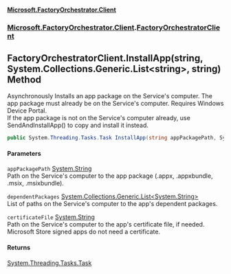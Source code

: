 #### [Microsoft.FactoryOrchestrator.Client](./Microsoft-FactoryOrchestrator-Client.md 'Microsoft.FactoryOrchestrator.Client')
### [Microsoft.FactoryOrchestrator.Client](./Microsoft-FactoryOrchestrator-Client.md 'Microsoft.FactoryOrchestrator.Client').[FactoryOrchestratorClient](./Microsoft-FactoryOrchestrator-Client-FactoryOrchestratorClient.md 'Microsoft.FactoryOrchestrator.Client.FactoryOrchestratorClient')
## FactoryOrchestratorClient.InstallApp(string, System.Collections.Generic.List&lt;string&gt;, string) Method
Asynchronously Installs an app package on the Service's computer. The app package must already be on the Service's computer. Requires Windows Device Portal.  
If the app package is not on the Service's computer already, use SendAndInstallApp() to copy and install it instead.  
```csharp
public System.Threading.Tasks.Task InstallApp(string appPackagePath, System.Collections.Generic.List<string> dependentPackages=null, string certificateFile=null);
```
#### Parameters
<a name='Microsoft-FactoryOrchestrator-Client-FactoryOrchestratorClient-InstallApp(string_System-Collections-Generic-List-string-_string)-appPackagePath'></a>
`appPackagePath` [System.String](https://docs.microsoft.com/en-us/dotnet/api/System.String 'System.String')  
Path on the Service's computer to the app package (.appx, .appxbundle, .msix, .msixbundle).  
  
<a name='Microsoft-FactoryOrchestrator-Client-FactoryOrchestratorClient-InstallApp(string_System-Collections-Generic-List-string-_string)-dependentPackages'></a>
`dependentPackages` [System.Collections.Generic.List&lt;](https://docs.microsoft.com/en-us/dotnet/api/System.Collections.Generic.List-1 'System.Collections.Generic.List')[System.String](https://docs.microsoft.com/en-us/dotnet/api/System.String 'System.String')[&gt;](https://docs.microsoft.com/en-us/dotnet/api/System.Collections.Generic.List-1 'System.Collections.Generic.List')  
List of paths on the Service's computer to the app's dependent packages.  
  
<a name='Microsoft-FactoryOrchestrator-Client-FactoryOrchestratorClient-InstallApp(string_System-Collections-Generic-List-string-_string)-certificateFile'></a>
`certificateFile` [System.String](https://docs.microsoft.com/en-us/dotnet/api/System.String 'System.String')  
Path on the Service's computer to the app's certificate file, if needed. Microsoft Store signed apps do not need a certificate.  
  
#### Returns
[System.Threading.Tasks.Task](https://docs.microsoft.com/en-us/dotnet/api/System.Threading.Tasks.Task 'System.Threading.Tasks.Task')  
